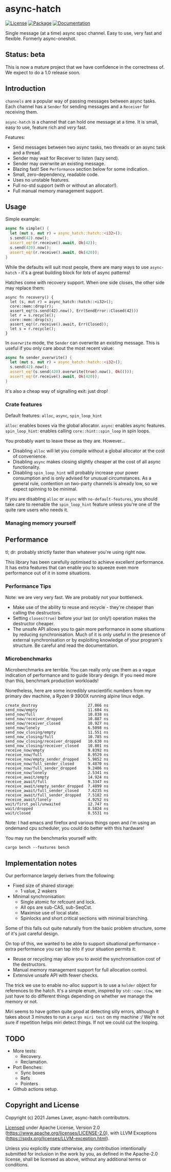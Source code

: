 # async-hatch

[![License](https://img.shields.io/crates/l/async-hatch.svg)](https://github.com/irrustible/async-hatch/blob/main/LICENSE)
[![Package](https://img.shields.io/crates/v/async-hatch.svg)](https://crates.io/crates/async-hatch)
[![Documentation](https://docs.rs/async-hatch/badge.svg)](https://docs.rs/async-hatch)

Single message (at a time) async spsc channel. Easy to use, very fast and flexible. Formerly async-oneshot.

## Status: beta

This is now a mature project that we have confidence in the
correctness of. We expect to do a 1.0 release soon.

## Introduction

`channels` are a popular way of passing messages between async tasks. Each channel has a `Sender`
for sending messages and a `Receiver` for receiving them.

`async-hatch` is a channel that can hold one message at a time. It is
small, easy to use, feature rich and *very* fast.

Features:

* Send messages between two async tasks, two threads or an async task and a thread.
* Sender may wait for Receiver to listen (lazy send).
* Sender may overwrite an existing message.
* Blazing fast! See `Performance` section below for some indication.
* Small, zero-dependency, readable code.
* Uses no unstable features.
* Full no-std support (with or without an allocator!).
* Full manual memory management support.

## Usage

Simple example:

```rust
async fn simple() {
  let (mut s, mut r) = async_hatch::hatch::<i32>();
  s.send(42).now();
  assert_eq!(r.receive().await, Ok(42));
  s.send(420).now();
  assert_eq!(r.receive().await, Ok(420));
}
```

While the defaults will suit most people, there are many ways to use `async-hatch` - it's a great
building block for *lots* of async patterns!

Hatches come with recovery support. When one side closes, the other
side may replace them:

```
async fn recovery() {
  let (s, mut r) = async_hatch::hatch::<i32>();
  core::mem::drop(r);
  assert_eq!(s.send(42).now(), Err(SendError::Closed(42)))
  let r = s.recycle();
  core::mem::drop(s);
  assert_eq!(r.receive().await, Err(Closed));
  let s = r.recycle();
}
```

In `overwrite` mode, the `Sender` can overwrite an existing
message. This is useful if you only care about the most recent value:

```rust
async fn sender_overwrite() {
  let (mut s, mut r) = async_hatch::hatch::<i32>();
  s.send(42).now();
  assert_eq!(s.send(420).overwrite(true).now(), Ok(()));
  assert_eq!(r.receive().await, Ok(420));
}
```

It's also a cheap way of signalling exit: just drop!

### Crate features

Default features: `alloc`, `async`, `spin_loop_hint`

`alloc`: enables boxes via the global allocator.
`async`: enables async features.
`spin_loop_hint`: enables calling `core::hint::spin_loop` in spin loops.

You probably want to leave these as they are. However...

* Disabling `alloc` will let you compile without a global allocator at the cost of convenience.
* Disabling `async` makes closing slightly cheaper at the cost of all async functionality.
* Disabling `spin_loop_hint` will probably increase your power consumption and is only advised for
  unusual circumstances. As a general rule, contention on two-party channels is already low, so we
  expect spinning to be minimal.
  
If you are disabling `alloc` or `async` with `no-default-features`, you should take care to reenable
the `spin_loop_hint` feature unless you're one of the quite rare users who needs it.

### Managing memory yourself



## Performance

tl; dr: probably strictly faster than whatever you're using right now.

This library has been carefully optimised to achieve excellent performance. It has extra features
that can enable you to squeeze even more performance out of it in some situations.

### Performance Tips

Note: we are very very fast. We are probably not your bottleneck.

* Make use of the ability to reuse and recycle - they're cheaper than calling the destructors.
* Setting `closes(true)` before your last (or only!) operation makes the destructor cheaper.
* The unsafe API allows you to gain more performance in some situations by reducing
  synchronisation. Much of it is only useful in the presence of external synchronisation or by
  exploiting knowledge of your program's structure. Be careful and read the documentation.

### Microbenchmarks

Microbenchmarks are terrible. You can really only use them as a vague
indication of performance and to guide library design. If you need
more than this, benchmark production workloads!

Nonetheless, here are some incredibly unscientific numbers from my
primary dev machine, a Ryzen 9 3900X running alpine linux edge.

```
create_destroy                      27.866 ns
send_now/empty                      11.604 ns
send_now/full                       10.838 ns
send_now/receiver_dropped           10.887 ns
send_now/receiver_closed            10.927 ns
send_now/lonely                     6.5098 ns
send_now_closing/empty              11.551 ns
send_now_closing/full               10.785 ns
send_now_closing/receiver_dropped   10.630 ns
send_now_closing/receiver_closed    10.801 ns
receive_now/empty                   9.8392 ns
receive_now/full                    8.9529 ns
receive_now/empty_sender_dropped    5.9852 ns
receive_now/full_sender_closed      9.4870 ns
receive_now/full_sender_dropped     9.2406 ns
receive_now/lonely                  2.5341 ns
receive_await/empty                 14.924 ns
receive_await/full                  9.3347 ns
receive_await/empty_sender_dropped  7.4899 ns
receive_await/full_sender_closed    7.6235 ns
receive_await/full_sender_dropped   7.5182 ns
receive_await/lonely                4.9252 ns
wait/first_poll/unwaited            12.747 ns
wait/dropped                        8.5824 ns
wait/closed                         8.5531 ns
```

Note: I had emacs and firefox and various things open and i'm using an
ondemand cpu scheduler, you could do better with this hardware!

You may run the benchmarks yourself with:

```shell
cargo bench --features bench
```

<!-- To run them with async disabled: -->

<!-- We haven't written non-async benches yet -->
<!-- ```shell -->
<!-- cargo bench --no-default-features --features alloc,spin_loop_hint,bench -->
<!-- ``` -->

## Implementation notes

Our performance largely derives from the following:

* Fixed size of shared storage:
  * 1 value, 2 wakers
* Minimal synchronisation:
  * Single atomic for refcount and lock.
  * All ops are sub-CAS, sub-SeqCst.
  * Maximise use of local state.
  * Spinlocks and short critical sections with minimal branching.

Some of this falls out quite naturally from the basic problem
structure, some of it's just careful design.

On top of this, we wanted to be able to support situational
performance - extra performance you can tap into if your situation
permits it:

* Reuse or recycling may allow you to avoid the synchronisation cost
  of the destructors.
* Manual memory management support for full allocation control.
* Extensive unsafe API with fewer checks.

The trick we use to enable no-alloc support is to use a `holder` object for references to the
hatch. It's a simple enum, inspired by `std::cow::Cow`, we just have to do different things
depending on whether we manage the memory or not.

Miri seems to have gotten quite good at detecting silly errors, although it takes about 3 minutes to
run a `cargo miri test` on my machine :/ We're not sure if repetition helps miri detect things. If
not we could cut the looping.

## TODO

* More tests:
  * Recovery.
  * Reclamation.
* Port Benches:
  * Sync boxes
  * Refs
  * Pointers
* Github actions setup.

## Copyright and License

Copyright (c) 2021 James Laver, async-hatch contributors.

[Licensed](LICENSE) under Apache License, Version 2.0 (https://www.apache.org/licenses/LICENSE-2.0),
with LLVM Exceptions (https://spdx.org/licenses/LLVM-exception.html).

Unless you explicitly state otherwise, any contribution intentionally submitted
for inclusion in the work by you, as defined in the Apache-2.0 license, shall be
licensed as above, without any additional terms or conditions.
